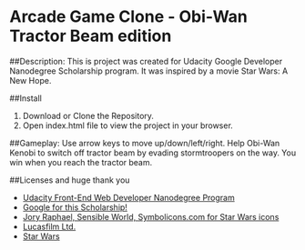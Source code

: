 # Arcade Game Clone - Obi-Wan Tractor Beam edition

##Description:
This is project was created for Udacity Google Developer Nanodegree Scholarship program.
It was inspired by a movie Star Wars: A New Hope.

##Install
1. Download or Clone the Repository.
2. Open index.html file to view the project in your browser.

##Gameplay:
Use arrow keys to move up/down/left/right.
Help Obi-Wan Kenobi to switch off tractor beam by evading stormtroopers on the way.
You win when you reach the tractor beam.


##Licenses and huge thank you
* [Udacity Front-End Web Developer Nanodegree Program](https://udacity.com/course/front-end-web-developer-nanodegree--nd001)
* [Google for this Scholarship!](https://developers.google.com/training/)
* [Jory Raphael, Sensible World, Symbolicons.com for Star Wars icons](https://symbolicons.com/license)
* [Lucasfilm Ltd.](http://lucasfilm.com/)
* [Star Wars](https://www.starwars.com/)